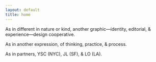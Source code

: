 ```yaml
---
layout: default
title: home
---
```


<p>As in different in nature or kind, another graphic—identity, editorial, & experience—design cooperative.
</p>
<p>As in another expression, of thinking, practice, & process.
</p>
<p>As in partners, YSC (NYC), JL (SF), & LO (LA).
</p>
